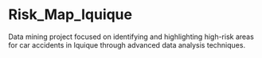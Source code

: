 # Risk_Map_Iquique
Data mining project focused on identifying and highlighting high-risk areas for car accidents in Iquique through advanced data analysis techniques.
